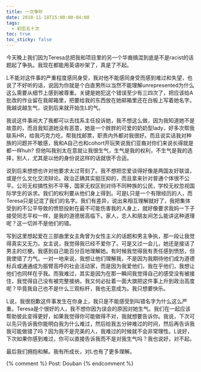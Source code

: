 ```yaml
---
title: 一次争吵
date: 2018-11-18T15:00:00-04:00
tags:
  - 初恋五十次
toc: true
toc_sticky: false
---
```


今天晚上我们因为Teresa总把我和项目里的另一个华裔搞混到底是不是racist的话题起了争执。我现在都能用英语吵架了，真是了不起。

<!--more-->

L不能对这件事的严重程度感同身受，我对他不能感同身受而感到难过和失望，也说了不好听的话，说因为你就是个白直男所以当然不能理解unrepresented为什么这么需要从细节上感到被尊重。关键是她犯这个错误至少有三四次了，把应该给A批改的作业留在我邮箱里，把要给我的东西放在她邮箱里还在白板上写着她名字。我越说越生气，说到后来就开始生L的气。

我说这件事闹大了我都可以去找系主任投诉她，我不想这么做，因为我知道她不是故意的，而且我知道她没有恶意，她是一个胖胖的可爱的奶奶型lady，好多次帮我联系HR，给我巧克力吃，帮我找邮票，职责内外都对我很好。而且说实话我对种族的问题并不敏感，我和A自己也和cohort开玩笑说我们亚裔对你们来说长得就是都一样huh? 但他叫我别太在意就让我很生气，生气是我的权利，不生气是我的选择，别人，尤其是以他的身份说这样的话就很不合适。

说到后来想想也许对他要求太过苛刻了。我不想把恋爱谈得好像是两国友好联谊，或是什么文化交流辩论。政治正确其实挺压抑的，而且拿来针对普通个体很不公平。公司无权搞性别不平等，国家无权区别对待不同种族的公民，学校无权忽视国际学生的诉求。我们的权利要从他们身上得到。可是L只是一个有限经历的人，而Teresa只是记混了我们的名字。我们有差异，说出来相互理解就好了，我把集体受到的不公平导致的愤怒投射在最不可能伤害我的人身上，就好像要求我妈一下子接受同志平权一样，是我的道德居高临下。家人，恋人和朋友间怎么能讲这种道理呢？这一切并不是他们的错。

写到这里想起爱在三部曲里女主角曾为女性主义的话题和男主争执，那一段让我觉得真实又无力。女主说，我觉得我已经不爱你了。可是又过一会儿，她还是接话了男主的烂梗。我感到自己能百分百地理解她。有时候我觉得我有责任感到愤怒，但我使错了力气。一对一地来说，我想让他们理解我，不是因为我期待他们成为道德标兵或通通成为振臂高呼的社会活动家，而是因为我爱他们，我在乎他们，我想让他们也同样在乎我。而我难过，其实是因为在那一瞬间我觉得自己的感受没有被接住，我觉得自己没有被完整接纳，我又何必扯着一面大旗把这件事上升到政治高度呢？毕竟我自己也不是什么三观标杆，我也无意成为。我只想要快乐。

L说，我很抱歉这件事发生在你身上，我只是不能感受到叫错名字为什么这么严重。Teresa是个很好的人，我不想你因为误会的原因对她生气。我们在一起应该帮助彼此变得更好，如果我觉得你可能做得不对，我就想要告诉你。我说，下次可以先只告诉我你能明白我为什么难过，然后给我五分钟难过的时间，然后再告诉我我可能做错了吗？因为我不是完美的人，我难过的时候就不会非常理性。L说好，下次如果你感到难过，你可以直接告诉我而不是对我生气吗？我也说好，对不起。

最后我们拥抱和解。我有所成长，对L也有了更多理解。

{% comment %}
Post: Douban
{% endcomment %}